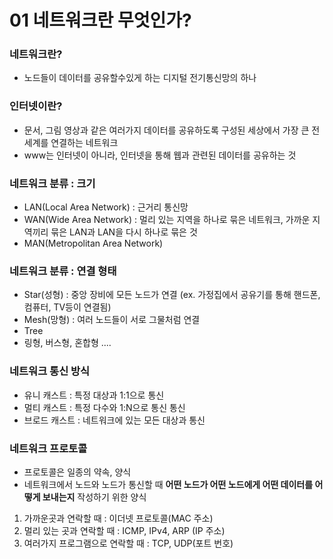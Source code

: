 # 01 네트워크란 무엇인가?



### 네트워크란?

- 노드들이 데이터를 공유할수있게 하는 디지털 전기통신망의 하나



### 인터넷이란?

- 문서, 그림 영상과 같은 여러가지 데이터를 공유하도록 구성된 세상에서 가장 큰 전세계를 연결하는 네트워크
- www는 인터넷이 아니라, 인터넷을 통해 웹과 관련된 데이터를 공유하는 것



### 네트워크 분류 : 크기

- LAN(Local Area Network) : 근거리 통신망
- WAN(Wide Area Network) : 멀리 있는 지역을 하나로 묶은 네트워크, 가까운 지역끼리 묶은 LAN과 LAN을 다시 하나로 묶은 것
- MAN(Metropolitan Area Network)



### 네트워크 분류 : 연결 형태

- Star(성형) : 중앙 장비에 모든 노드가 연결 (ex. 가정집에서 공유기를 통해 핸드폰, 컴퓨터, TV등이 연결됨)
- Mesh(망형) : 여러 노드들이 서로 그물처럼 연결 
- Tree
- 링형, 버스형, 혼합형 ....



### 네트워크 통신 방식

- 유니 캐스트 : 특정 대상과 1:1으로 통신 
- 멀티 캐스트 : 특정 다수와 1:N으로 통신 통신
- 브로드 캐스트 : 네트워크에 있는 모든 대상과 통신



### 네트워크 프로토콜

- 프로토콜은 일종의 약속, 양식
- 네트워크에서 노드와 노드가 통신할 때 **어떤 노드가 어떤 노드에게 어떤 데이터를 어떻게 보내는지** 작성하기 위한 양식

1. 가까운곳과 연락할 때 : 이더넷 프로토콜(MAC 주소)
2. 멀리 있는 곳과 연락할 때 : ICMP, IPv4, ARP (IP 주소)
3. 여러가지 프로그램으로 연락할 때 : TCP, UDP(포트 번호)

